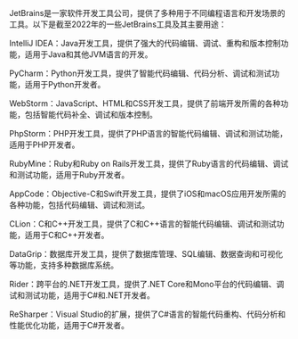 JetBrains是一家软件开发工具公司，提供了多种用于不同编程语言和开发场景的工具。以下是截至2022年的一些JetBrains工具及其主要用途：

IntelliJ IDEA：Java开发工具，提供了强大的代码编辑、调试、重构和版本控制功能，适用于Java和其他JVM语言的开发。

PyCharm：Python开发工具，提供了智能代码编辑、代码分析、调试和测试功能，适用于Python开发者。

WebStorm：JavaScript、HTML和CSS开发工具，提供了前端开发所需的各种功能，包括智能代码补全、调试和版本控制。

PhpStorm：PHP开发工具，提供了PHP语言的智能代码编辑、调试和测试功能，适用于PHP开发者。

RubyMine：Ruby和Ruby on Rails开发工具，提供了Ruby语言的代码编辑、调试和测试功能，适用于Ruby开发者。

AppCode：Objective-C和Swift开发工具，提供了iOS和macOS应用开发所需的各种功能，包括代码编辑、调试和测试。

CLion：C和C++开发工具，提供了C和C++语言的智能代码编辑、调试和测试功能，适用于C和C++开发者。

DataGrip：数据库开发工具，提供了数据库管理、SQL编辑、数据查询和可视化等功能，支持多种数据库系统。

Rider：跨平台的.NET开发工具，提供了.NET Core和Mono平台的代码编辑、调试和测试功能，适用于C#和.NET开发者。

ReSharper：Visual Studio的扩展，提供了C#语言的智能代码重构、代码分析和性能优化功能，适用于C#开发者。